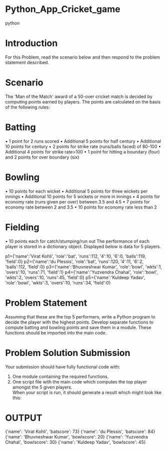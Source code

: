 # Python_App_Cricket_game
python


# Introduction 
For this Problem, read the scenario below and then respond to the problem statement described. 

# Scenario 
The 'Man of the Match' award of a 50-over cricket match is decided by computing points earned by players. 
The points are calculated on the basis of the following rules:


# Batting
• 1 point for 2 runs scored
• Additional 5 points for half century
• Additional 10 points for century
• 2 points for strike rate (runs/balls faced) of 80-100
• Additional 4 points for strike rate>100
• 1 point for hitting a boundary (four) and 2 points for over boundary (six)

# Bowling 
• 10 points for each wicket
• Additional 5 points for three wickets per innings
• Additional 10 points for 5 wickets or more in innings
• 4 points for economy rate (runs given per over) between 3.5 and 4.5 
• 7  points for economy rate between 2 and 3.5
• 10 points for economy rate less than 2

# Fielding 
• 10 points each for catch/stumping/run out The performance of each player is stored in a dictionary object.
Displayed below is data for 5 players.

p1={'name':'Virat Kohli', 'role':'bat', 'runs':112, '4':10, '6':0, 'balls':119, 'field':0} 
 p2={'name':'du Plessis', 'role':'bat', 'runs':120, '4':11, '6':2, 'balls':112, 'field':0} 
 p3={'name':'Bhuvneshwar Kumar', 'role':'bowl', 'wkts':1, 'overs':10, 'runs':71, 'field':1} 
 p4={'name':'Yuzvendra Chahal', 'role':'bowl', 'wkts':2, 'overs':10, 'runs':45, 'field':0} 
 p5={'name':'Kuldeep Yadav', 'role':'bowl', 'wkts':3, 'overs':10, 'runs':34, 'field':0} 
 
 
 # Problem Statement
 Assuming that these are the top 5 performers, write a Python program to decide the player with the highest points. 
 Develop separate functions to compute batting and bowling points and save them in a module. 
 These functions should be imported into the main code. 
 
# Problem Solution Submission 
 Your submission should have fully functional code with: 
 1. One module containing the required functions. 
 2. One script file with the main code which computes the top player amongst the 5 given players.  
When your script is run, it should generate a result which might look like this: 
# OUTPUT
{'name': 'Virat Kohli', 'batscore': 73} 
{'name': 'du Plessis', 'batscore': 84} 
{'name': 'Bhuvneshwar Kumar', 'bowlscore': 20} 
{'name': 'Yuzvendra Chahal', 'bowlscore': 30} 
{'name': 'Kuldeep Yadav', 'bowlscore': 45} 
>>>   
